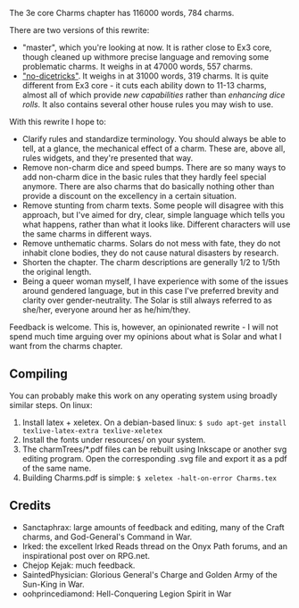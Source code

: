 The 3e core Charms chapter has 116000 words, 784 charms.

There are two versions of this rewrite:
- "master", which you're looking at now. It is rather close to Ex3 core, though cleaned up withmore precise language and removing some problematic charms. It weighs in at 47000 words, 557 charms.
- ["no-dicetricks"](https://github.com/BlueWinds/Ex3CharmRewrite/tree/no-dicetricks). It weighs in at 31000 words, 319 charms. It is quite different from Ex3 core - it cuts each ability down to 11-13 charms, almost all of which provide *new capabilities* rather than *enhancing dice rolls.* It also contains several other house rules you may wish to use.

With this rewrite I hope to:

- Clarify rules and standardize terminology. You should always be able to tell, at a glance, the mechanical effect of a charm. These are, above all, rules widgets, and they're presented that way.
- Remove non-charm dice and speed bumps. There are so many ways to add non-charm dice in the basic rules that they hardly feel special anymore. There are also charms that do basically nothing other than provide a discount on the excellency in a certain situation.
- Remove stunting from charm texts. Some people will disagree with this approach, but I've aimed for dry, clear, simple language which tells you what happens, rather than what it looks like. Different characters will use the same charms in different ways.
- Remove unthematic charms. Solars do not mess with fate, they do not inhabit clone bodies, they do not cause natural disasters by research.
- Shorten the chapter. The charm descriptions are generally 1/2 to 1/5th the original length.
- Being a queer woman myself, I have experience with some of the issues around gendered language, but in this case I've preferred brevity and clarity over gender-neutrality. The Solar is still always referred to as she/her, everyone around her as he/him/they.

Feedback is welcome. This is, however, an opinionated rewrite - I will not spend much time arguing over my opinions about what is Solar and what I want from the charms chapter.

## Compiling
You can probably make this work on any operating system using broadly similar steps. On linux:

1. Install latex + xeletex. On a debian-based linux: `$ sudo apt-get install texlive-latex-extra texlive-xeletex`
2. Install the fonts under resources/ on your system.
3. The charmTrees/*.pdf files can be rebuilt using Inkscape or another svg editing program. Open the corresponding .svg file and export it as a pdf of the same name.
4. Building Charms.pdf is simple: `$ xeletex -halt-on-error Charms.tex`

## Credits

- Sanctaphrax: large amounts of feedback and editing, many of the Craft charms, and God-General's Command in War.
- Irked: the excellent Irked Reads thread on the Onyx Path forums, and an inspirational post over on RPG.net.
- Chejop Kejak: much feedback.
- SaintedPhysician: Glorious General's Charge and Golden Army of the Sun-King in War.
- oohprincediamond: Hell-Conquering Legion Spirit in War
